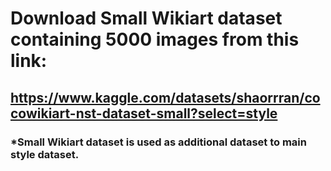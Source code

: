 # Download Small Wikiart dataset containing 5000 images from this link:

## https://www.kaggle.com/datasets/shaorrran/cocowikiart-nst-dataset-small?select=style

### *Small Wikiart dataset is used as additional dataset to main style dataset.
